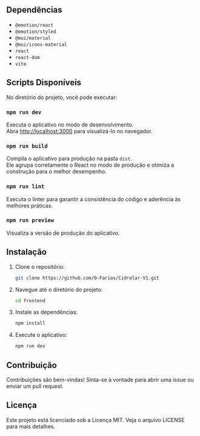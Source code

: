 ## Dependências

- `@emotion/react`
- `@emotion/styled`
- `@mui/material`
- `@mui/icons-material`
- `react`
- `react-dom`
- `vite`

## Scripts Disponíveis

No diretório do projeto, você pode executar:

### `npm run dev`

Executa o aplicativo no modo de desenvolvimento.\
Abra [http://localhost:3000](http://localhost:3000) para visualizá-lo no navegador.

### `npm run build`

Compila o aplicativo para produção na pasta `dist`.\
Ele agrupa corretamente o React no modo de produção e otimiza a construção para o melhor desempenho.

### `npm run lint`

Executa o linter para garantir a consistência do código e aderência às melhores práticas.

### `npm run preview`

Visualiza a versão de produção do aplicativo.

## Instalação

1. Clone o repositório:

   ```bash
   git clone https://github.com/O-Farias/Cidrelar-V1.git
   ```

2. Navegue até o diretório do projeto:

   ```bash
   cd frontend
   ```

3. Instale as dependências:

   ```bash
   npm install
   ```

4. Execute o aplicativo:

   ```bash
   npm run dev
   ```

## Contribuição

Contribuições são bem-vindas! Sinta-se à vontade para abrir uma issue ou enviar um pull request.

## Licença

Este projeto está licenciado sob a Licença MIT. Veja o arquivo LICENSE para mais detalhes.
